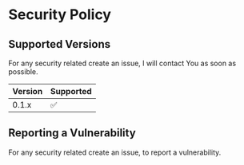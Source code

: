 # Security Policy

## Supported Versions

For any security related create an issue, I will contact You as soon as possible.

| Version | Supported          |
| ------- | ------------------ |
| 0.1.x   | :white_check_mark: |


## Reporting a Vulnerability

For any security related create an issue, to report a vulnerability.
